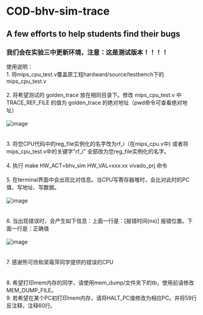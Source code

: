 # COD-bhv-sim-trace
## A few efforts to help students find their bugs
### 我们会在实验三中更新环境，注意：这是测试版本！！！！
使用说明：<br>
	1.	将mips_cpu_test.v覆盖原工程hardward/source/testbench下的mips_cpu_test.v <br> <br>
	2.	将希望测试的 golden_trace 放在相同目录下。修改 mips_cpu_test.v 中 TRACE_REF_FILE 的值为 golden_trace 的绝对地址（pwd命令可查看绝对地址） <br> <br>
	![image](https://github.com/zxhero/COD-bhv-sim-trace/blob/master/addr.PNG) <br> <br> <br>
	3.	将您CPU代码中的reg_file实例化的名字改为rf_i（在mips_cpu.v中) 或者将mips_cpu_test.v中的关键字"rf_i"
		全部改为您reg_file实例化的名字。 <br> <br> 
	4.	执行 make HW_ACT=bhv_sim HW_VAL=xxx:xx vivado_prj 命令 <br> <br>
	5.	在terminal界面中会出现比对信息。当CPU写寄存器堆时，会比对此时的PC值、写地址、写数据。<br> <br>
	![image](https://github.com/zxhero/COD-bhv-sim-trace/blob/master/reference.PNG) <br> <br> <br>
	6.	当出现错误时，会产生如下信息：上面一行是：[报错时间(ns)] 报错位置。下面一行是：正确值 <br> <br>
	![image](https://github.com/zxhero/COD-bhv-sim-trace/blob/master/wrong.PNG)  <br> <br> <br>
	7.	感谢熊可欣和吴瑜萍同学提供的错误的CPU <br>
	<br>
	<br>
	8.	希望打印mem内存的同学，请使用mem_dump/文件夹下的tb，使用前请修改MEM_DUMP_FILE。<br>
	9.	若希望在某个PC初打印mem内存，请将HALT_PC值修改为相应PC。并将59行反注释，注释60行。<br>
	
		
